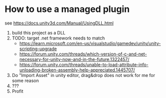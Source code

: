 # How to use a managed plugin

see https://docs.unity3d.com/Manual/UsingDLL.html

1. build this project as a DLL
2. TODO: target .net framework needs to match
   - https://learn.microsoft.com/en-us/visualstudio/gamedev/unity/unity-scripting-upgrade
   - https://forum.unity.com/threads/which-version-of-c-and-net-necessary-for-unity-now-and-in-the-future.1322457/
   - https://forum.unity.com/threads/unable-to-load-attribute-info-unloading-broken-assembly-help-appreciated.1445707/
3. Do "Import Asset" in unity editor, drag&drop does not work for me for some reason
4. ???
5. Profit